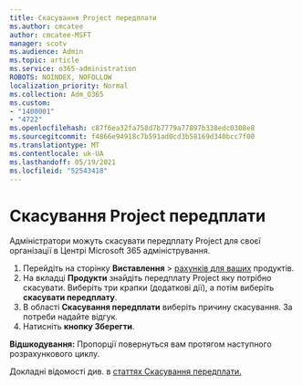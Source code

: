 ```yaml
---
title: Скасування Project передплати
ms.author: cmcatee
author: cmcatee-MSFT
manager: scotv
ms.audience: Admin
ms.topic: article
ms.service: o365-administration
ROBOTS: NOINDEX, NOFOLLOW
localization_priority: Normal
ms.collection: Adm_O365
ms.custom:
- "1400001"
- "4722"
ms.openlocfilehash: c87f6ea32fa758d7b7779a77897b338edc0308e8
ms.sourcegitcommit: f4866e94918c7b591ad0cd3b58169d340bcc7f00
ms.translationtype: MT
ms.contentlocale: uk-UA
ms.lasthandoff: 05/19/2021
ms.locfileid: "52543418"
---
```

# <a name="cancel-project-subscription"></a>Скасування Project передплати

Адміністратори можуть скасувати передплату Project для своєї організації в Центрі Microsoft 365 адміністрування.

1. Перейдіть на сторінку **Виставлення** \> [рахунків для ваших](https://go.microsoft.com/fwlink/p/?linkid=842054) продуктів.
2. На вкладці **Продукти** знайдіть передплату Project яку потрібно скасувати. Виберіть три крапки (додаткові дії), а потім виберіть **скасувати передплату**.
3. В області **Скасування передплати** виберіть причину скасування. За потреби надайте відгук.
4. Натисніть **кнопку Зберегти**.

**Відшкодування:** Пропорції повернуться вам протягом наступного розрахункового циклу.

Докладні відомості див. в [статтях Скасування передплати.](/microsoft-365/commerce/subscriptions/cancel-your-subscription)